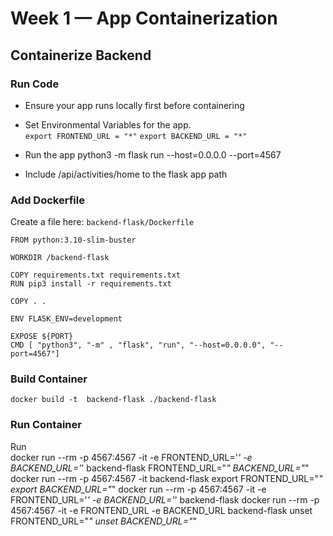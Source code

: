 # Week 1 — App Containerization

## Containerize Backend
### Run Code
* Ensure your app runs locally first before containering
- Set Environmental Variables for the app.  <br>
    `export FRONTEND_URL = "*"`
    `export BACKEND_URL = "*"`

- Run the app
    python3 -m flask run --host=0.0.0.0 --port=4567

- Include /api/activities/home to the flask app path

### Add Dockerfile
Create a file here: `backend-flask/Dockerfile`

    FROM python:3.10-slim-buster

    WORKDIR /backend-flask

    COPY requirements.txt requirements.txt
    RUN pip3 install -r requirements.txt

    COPY . .

    ENV FLASK_ENV=development

    EXPOSE ${PORT}
    CMD [ "python3", "-m" , "flask", "run", "--host=0.0.0.0", "--port=4567"]

### Build Container
`docker build -t  backend-flask ./backend-flask`

### Run Container
Run <br>
    docker run --rm -p 4567:4567 -it -e FRONTEND_URL='*' -e BACKEND_URL='*' backend-flask FRONTEND_URL="*" BACKEND_URL="*"
    docker run --rm -p 4567:4567 -it backend-flask
    export FRONTEND_URL="*"
    export BACKEND_URL="*"
    docker run --rm -p 4567:4567 -it -e FRONTEND_URL='*' -e BACKEND_URL='*' backend-flask
    docker run --rm -p 4567:4567 -it  -e FRONTEND_URL -e BACKEND_URL backend-flask
    unset FRONTEND_URL="*"
    unset BACKEND_URL="*"

